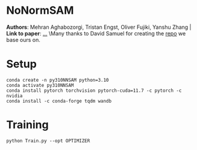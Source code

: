 # NoNormSAM
**Authors**: Mehran Aghabozorgi, Tristan Engst, Oliver Fujiki, Yanshu Zhang |  **Link to paper**: [...]()
\Many thanks to David Samuel for creating the [repo](https://github.com/davda54/sam) we base ours on.

# Setup
```
conda create -n py310NNSAM python=3.10
conda activate py310NNSAM
conda install pytorch torchvision pytorch-cuda=11.7 -c pytorch -c nvidia
conda install -c conda-forge tqdm wandb
```

# Training
```
python Train.py --opt OPTIMIZER
```
